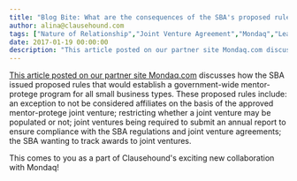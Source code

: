 ```yaml
---
title: "Blog Bite: What are the consequences of the SBA's proposed rules establishing a government-wife mentor-protege program for small businesses?"
author: alina@clausehound.com
tags: ["Nature of Relationship","Joint Venture Agreement","Mondaq","Learn","USA"]
date: 2017-01-19 00:00:00
description: "This article posted on our partner site Mondaq.com discusses how the SBA issued proposed rules that would establish a government-wide mentor-protege program for all small business types. These propos..."
---
```


[This article posted on our partner site Mondaq.com](http://www.mondaq.com/unitedstates/x/561482/Corporate+Commercial+Law/SBA+Proposes+Rules+to+Establish+a+MentorProtg+Program+for) discusses how the SBA issued proposed rules that would establish a government-wide mentor-protege program for all small business types. These proposed rules include: an exception to not be considered affiliates on the basis of the approved mentor-protege joint venture; restricting whether a joint venture may be populated or not; joint ventures being required to submit an annual report to ensure compliance with the SBA regulations and joint venture agreements; the SBA wanting to track awards to joint ventures.

This comes to you as a part of Clausehound's exciting new collaboration with Mondaq!